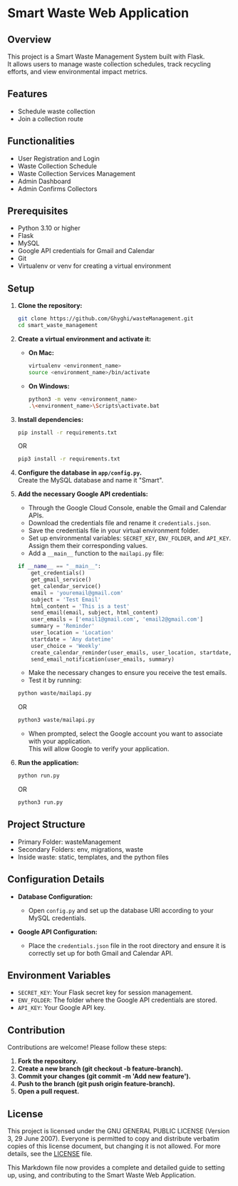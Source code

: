 # Smart Waste Web Application

## Overview

This project is a Smart Waste Management System built with Flask.  
It allows users to manage waste collection schedules, track recycling efforts, and view environmental impact metrics.

## Features

- Schedule waste collection
- Join a collection route

## Functionalities

- User Registration and Login
- Waste Collection Schedule
- Waste Collection Services Management
- Admin Dashboard
- Admin Confirms Collectors

## Prerequisites

- Python 3.10 or higher
- Flask
- MySQL
- Google API credentials for Gmail and Calendar
- Git
- Virtualenv or venv for creating a virtual environment

## Setup

1. **Clone the repository:**
    ```bash
    git clone https://github.com/Ghyghi/wasteManagement.git
    cd smart_waste_management
    ```

2. **Create a virtual environment and activate it:**

    - **On Mac:**
      ```bash
      virtualenv <environment_name>
      source <environment_name>/bin/activate
      ```

    - **On Windows:**
      ```bash
      python3 -m venv <environment_name>
      .\<environment_name>\Scripts\activate.bat
      ```

3. **Install dependencies:**
    ```bash
    pip install -r requirements.txt
    ```
    OR
    ```bash
    pip3 install -r requirements.txt
    ```

4. **Configure the database in `app/config.py`.**  
   Create the MySQL database and name it "Smart".

5. **Add the necessary Google API credentials:**
    - Through the Google Cloud Console, enable the Gmail and Calendar APIs.
    - Download the credentials file and rename it `credentials.json`.
    - Save the credentials file in your virtual environment folder.
    - Set up environmental variables: `SECRET_KEY`, `ENV_FOLDER`, and `API_KEY`. Assign them their corresponding values.
    - Add a `__main__` function to the `mailapi.py` file:

    ```python
    if __name__ == "__main__":
        get_credentials()
        get_gmail_service()
        get_calendar_service()
        email = 'youremail@gmail.com'
        subject = 'Test Email'
        html_content = 'This is a test'
        send_email(email, subject, html_content)
        user_emails = ['email1@gmail.com', 'email2@gmail.com']
        summary = 'Reminder'
        user_location = 'Location'
        startdate = 'Any datetime'
        user_choice = 'Weekly'
        create_calendar_reminder(user_emails, user_location, startdate, user_choice)
        send_email_notification(user_emails, summary)
    ```

    - Make the necessary changes to ensure you receive the test emails.
    - Test it by running:
    ```bash
    python waste/mailapi.py
    ```
    OR
    ```bash
    python3 waste/mailapi.py
    ```

    - When prompted, select the Google account you want to associate with your application.  
      This will allow Google to verify your application.

6. **Run the application:**
    ```bash
    python run.py
    ```
    OR
    ```bash
    python3 run.py
    ```

## Project Structure

- Primary Folder: wasteManagement
- Secondary Folders: env, migrations, waste
- Inside waste: static, templates, and the python files
## Configuration Details

- **Database Configuration:**
  - Open `config.py` and set up the database URI according to your MySQL credentials.

- **Google API Configuration:**
  - Place the `credentials.json` file in the root directory and ensure it is correctly set up for both Gmail and Calendar API.

## Environment Variables

- `SECRET_KEY`: Your Flask secret key for session management.
- `ENV_FOLDER`: The folder where the Google API credentials are stored.
- `API_KEY`: Your Google API key.
  
## Contribution
Contributions are welcome! Please follow these steps:

1. **Fork the repository.**
2. **Create a new branch (git checkout -b feature-branch).**
3. **Commit your changes (git commit -m 'Add new feature').**
4. **Push to the branch (git push origin feature-branch).**
5. **Open a pull request.**

## License

This project is licensed under the GNU GENERAL PUBLIC LICENSE (Version 3, 29 June 2007).  Everyone is permitted to copy and distribute verbatim copies of this license document, but changing it is not allowed. For more details, see the [LICENSE](LICENSE) file.

This Markdown file now provides a complete and detailed guide to setting up, using, and contributing to the Smart Waste Web Application.
